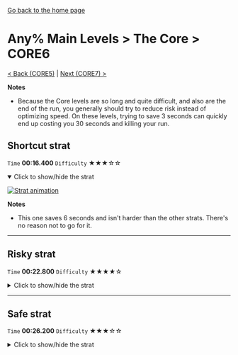[Go back to the home page](https://github.com/Doublevil/scbspeedrun)

# Any% Main Levels > The Core > CORE6

[< Back (CORE5)](https://github.com/Doublevil/scbspeedrun/blob/main/levels/any_ml/CORE/CORE5.md) | [Next (CORE7) >](https://github.com/Doublevil/scbspeedrun/blob/main/levels/any_ml/CORE/CORE7.md)

**Notes**
- Because the Core levels are so long and quite difficult, and also are the end of the run, you generally should try to reduce risk instead of optimizing speed. On these levels, trying to save 3 seconds can quickly end up costing you 30 seconds and killing your run.

## Shortcut strat

`Time` **00:16.400** `Difficulty` ★★★☆☆
<details open>
  <summary>Click to show/hide the strat</summary>

  [![Strat animation](https://github.com/Doublevil/scbspeedrun/blob/main/media/levels/CORE/CORE6_ShortcutStrat.webp)](https://github.com/Doublevil/scbspeedrun/blob/main/media/levels/CORE/CORE6_ShortcutStrat.mp4?raw=true)

  **Notes**
  - This one saves 6 seconds and isn't harder than the other strats. There's no reason not to go for it.
</details>

---
## Risky strat

`Time` **00:22.800** `Difficulty` ★★★★☆
<details>
  <summary>Click to show/hide the strat</summary>

  [![Strat animation](https://github.com/Doublevil/scbspeedrun/blob/main/media/levels/CORE/CORE6_RiskyStrat.webp)](https://github.com/Doublevil/scbspeedrun/blob/main/media/levels/CORE/CORE6_RiskyStrat.mp4?raw=true)
</details>

---
## Safe strat

`Time` **00:26.200** `Difficulty` ★★★☆☆
<details>
  <summary>Click to show/hide the strat</summary>

  [![Strat animation](https://github.com/Doublevil/scbspeedrun/blob/main/media/levels/CORE/CORE6_SafeStrat.webp)](https://github.com/Doublevil/scbspeedrun/blob/main/media/levels/CORE/CORE6_SafeStrat.mp4?raw=true)
</details>
